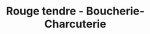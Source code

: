 ---
title: "Rouge tendre - Boucherie-Charcuterie"
url: /eysines/rouge-tendre-boucherie-charcuterie/
shop: Metzgerei
---